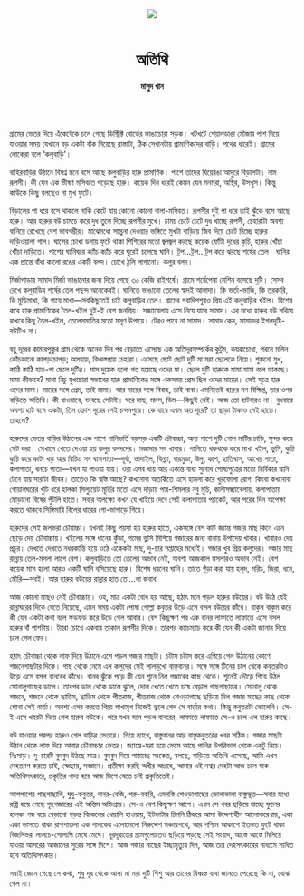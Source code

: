 <div align=center>
<img src=https://images.prothomalo.com/prothomalo-bangla%2F2021-04%2Fd51e6a29-b257-4baa-b1d2-5c39bab44c96%2Frupkotha.png?w=1200&ar=40%3A21&auto=format%2Ccompress&ogImage=true&mode=crop&overlay=https%3A%2F%2Fimages.prothomalo.com%2Fprothomalo-bangla%2F2020-11%2F54141ce1-65f9-4c75-b13f-9fdce8bbd3dc%2Ffacebook_post_banner__1_.jpg&overlay_position=bottom&overlay_width_pct=1 />
<br><br>
<h1>অতিথি</h1> 
<h4>মাসুদ খান</h4>
<br><br>
</div>

গ্রামের ভেতর দিয়ে এঁকেবেঁকে চলে গেছে ডিস্ট্রিক্ট বোর্ডের ভাঙাচোরা সড়ক। খটখটে শেয়ালডাঙা মৌজার পাশ দিয়ে যাওয়ার সময় যেখানে বড় একটা বাঁক নিয়েছে রাস্তাটা, ঠিক সেখানটায় প্রামাণিকদের বাড়ি। পথের ধারেই। গ্রামের লোকেরা বলে ‘কলুবাড়ি’।

বাহিরবাড়ির উঠানে বিষণ্ন মনে বসে আছে কলুবাড়ির হারু প্রামাণিক। পাশে তাদের ঘিয়েরঙা আদুরে বিড়ালটা। নাম রূপসী। কী যেন এক ভীষণ মসিবতে পড়েছে হারু। কয়েক দিন ধরেই কেমন যেন মনমরা, অস্থির, উসখুস। কিন্তু কাউকে কিছু বলছেও না মুখ ফুটে।

বিড়ালের পা ধরে বসে থাকলে নাকি কেটে যায় কোনো কোনো বালা-মসিবত। রূপসীর দুই পা ধরে তাই ঝুঁকে বসে আছে হারু। আর হারুর বউ চামচে করে দুধ তুলে দিচ্ছে রূপসীর মুখে। চামচ চেটে চেটে দুধ খাচ্ছে রূপসী, চেহারাটা অবশ্য বানিয়ে রেখেছে বেশ ভাবগম্ভীর। মাঝেমধ্যে সান্ত্বনা দেওয়ার ভঙ্গিতে মুখটা বাড়িয়ে জিব দিয়ে চেটে দিচ্ছে হারুর দাড়িওয়ালা গাল। ঘাসের চোখা ডগায় ফুটে থাকা শিশিরের মতো জ্বলজ্বল করছে কয়েক ফোঁটা দুধের কুচি, হারুর খোঁচা খোঁচা দাড়িতে। পাশের ঘানিঘরে ক্যাঁচ ক্যাঁচ করে ঘুরেই চলেছে ঘানি। টুপ...টুপ...টুপ করে ঝরছে শর্ষের তেল। ঘানির এক প্রান্তে বাঁধা কালো রঙের একটি বলদ। চোখে ঠুলি লাগানো। কলুর বলদ।

মির্জাপাড়ার সামাদ মির্জা ভাঙানোর জন্য দিয়ে গেছে ৩০ কেজি রাইশর্ষে। গ্রামে শর্ষেপেষা মেশিন বসেছে দুটি। সেসব রেখে কলুবাড়ির শর্ষের তেল পছন্দ অনেকেরই। ঘানিতে ভাঙানো তেলের স্বাদই আলাদা। কি ভর্তা-ভাজি, কি তরকারি, কি মুড়িমাখা, কি গায়ে মাখা—সবকিছুতেই চাই কলুবাড়ির তেল। গ্রামের গবাদিপশুরও প্রিয় এই কলুবাড়ির খইল। বিশেষ করে হারু প্রামাণিকের তৈল-খইল দুই-ই বেশ জনপ্রিয়। সন্ধ্যাবেলায় এসে নিয়ে যাবে সামাদ। এর মধ্যে হারুর বউ সরিয়ে রাখবে কিছু তৈল-খইল, তেলেসমাতির মতো মসৃণ উপায়ে। টেরও পাবে না সামাদ। সামাদ কেন, সামাদের ইগলদৃষ্টি-বউটিও না।

বহু দূরের কামারপুকুর গ্রাম থেকে অনেক দিন পর বেড়াতে এসেছে এক অতিদূরসম্পর্কের কুটুম, কয়রাচোখা, পরনে মলিন কোঁচকানো কাপড়চোপড়; অসহায়, বিধ্বস্তপ্রায় চেহারা। এসেছে ছোট ছোট দুটি মা মরা ছেলেকে নিয়ে। শুকনো মুখ, কাঠি কাঠি হাত-পা ছেলে দুটির। মাস দুয়েক হলো গত হয়েছে ওদের মা। ছেলে দুটি হারুকে মামা মামা বলে ডাকছে। মামা কীভাবে? মাথা নিচু মুখচোরা স্বভাবের হারু প্রামাণিকের সঙ্গে একসময় প্রেম ছিল ওদের মায়ের। সেই সূত্রে হারু ওদের মামা। মায়ের সঙ্গে প্রেম, তাই মামা। আর মায়ের সঙ্গে বিবাহ, তাই বাবা।এমনিতেই হারুর মন বিক্ষিপ্ত, তার ওপর বাড়িতে অতিথি। কী খাওয়াবে, ভাবছে সেটাই। ঘরে মাছ, মাংস, ডিম—কিছুই নেই। আজ তো হাটবারও না। বুধবারে অবশ্য হাট বসে একটা, তিন ক্রোশ দূরের সেই চন্দনপুরে। কে যাবে এখন অত দূরে? তা ছাড়া টাকাও নেই হাতে। তাহলে?

হারুদের ভেতর বাড়ির উঠানের এক পাশে পানিভর্তি বড়সড় একটি চৌবাচ্চা, অন্য পাশে দুটি গোল মাটির চাড়ি, সুন্দর করে সেট করা। সেখানে খেতে দেওয়া হয় কলুর বলদদের। মজাদার সব খাবার। পানিতে থকথকে করে মাখা খইল, ভুসি, কুচি কুচি করে কাটা খড় আর বিচিত্র সব ঘাসপাতা—দূর্বা, ভাদাইল, বিন্ন্যা, বারমুডা, উলু, কাশ, হাতিঘাস, আখের পাতা, কলাপাতা, ধনচে পাতা—যখন যা পাওয়া যায়। ওরা এসব খায় আর একান্ত বাধ্য সুবোধ পোষ্যপুত্রের মতো নির্বিকার ঘানি টেনে যায় সারাটা জীবন। তাতেও কি স্বস্তি আছে? কখনোবা অতর্কিতে এসে হামলা করে খুরফোলা রোগ! কিংবা কখনোবা গোয়ালঘরের খুঁটি ধরে হালকা সিল্যুয়েট মূর্তির মতো এসে দাঁড়ায় পার-শিমলার নবু মুচি, কালীসন্ধ্যাবেলায়, কলাপাতায় মোড়ানো বিষের পুঁটলি হাতে। সবার অলক্ষ্যে কখন যে খাইয়ে দেবে সেই কলাপাতার প্যাকেট, আর পরের দিন অপেক্ষা করতে থাকবে সিঙ্গিমারি বিলের ধারের গো-ভাগাড়ে গিয়ে।

হারুদের সেই জলভরা চৌবাচ্চা। যখনই কিছু পয়সা হয় হারুর হাতে, একসঙ্গে বেশ কটি জ্যান্ত গজার মাছ কিনে এনে ছেড়ে দেয় চৌবাচ্চায়। খইলের সঙ্গে ধানের কুঁড়া, গমের ভুসি মিশিয়ে গজারের জন্য বানায় উপাদেয় খাবার। খাবারও দেয় প্রচুর। দেখতে দেখতে নধরকান্তি হয়ে ওঠে একেকটা মাছ, দু-চার সপ্তাহের মধ্যেই। গজার খুব প্রিয় কলুদের। গজার মাছ রান্নায় তেল-মসলা লাগে বেশ। কলুবাড়িতে তো তেলের অভাব নেই, অবশ্য আজকাল মসলারও অভাব নেই। বেশ কয়েক মাস হলো আরও একটি ঘানি বসিয়েছে হারু। বিশেষ ধরনের ঘানি। তাতে গুঁড়া করা যায় হলুদ, মরিচ, জিরা, ধনে, মৌরি—সবই। আর হারুর বউয়ের রান্নার হাত তো...লা জবাব!

আজ কোনো মাছও নেই চৌবাচ্চায়। ওহ, মাত্র একটা বোধ হয় আছে, হঠাৎ মনে পড়ল হারুর বউয়ের। বউ উঠে যেই রান্নাঘরের দিকে যেতে নিয়েছে, এমন সময় একটা পোষা গোল্লা কবুতর উড়ে এসে বসল বউয়ের কাঁধে। বাকুম বাকুম করে কী যেন একটা কথা বলে ফড়ফড় করে উড়ে গেল আবার। বেশ কিছুক্ষণ পর এক বানর লাফাতে লাফাতে এসে বসল হারুর বাঁ পাশটায়। ট্যারা চোখে একবার তাকাল রূপসীর দিকে। তারপর ক্যাচম্যাচ করে কী যেন কী একটা জানান দিয়ে চলে গেল ফের।

হঠাৎ চৌবাচ্চা থেকে লাফ দিয়ে উঠানে এসে পড়ল গজার মাছটা। চটাস চটাস করে এগিয়ে গেল উঠানের কোণে শজনেগাছটার দিকে। গাছ থেকে নেমে এল কলুদের সেই লালমুখো বাস্তুবানর। সঙ্গে সঙ্গে টিনের চাল থেকে কবুতরটাও উড়ে এসে বসল বানরের কাঁধে। বানর ঝুঁকে পড়ে কী যেন শুনে নিল গজারের কাছ থেকে। শুনেই দৌড়ে গিয়ে উঠল সোনালুগাছের ডালে। তারপর ডাল থেকে ডালে ঝুলে, দোল খেতে খেতে চষে বেড়াল গাছগাছান্তর। সোনালু থেকে শজনে, শজনে থেকে ছাতিম, ছাতিম থেকে পীতরাজ, পীতরাজ থেকে শেওড়াগাছে ছড়িয়ে দিল গজার মাছের কাছ থেকে শোনা সেই বার্তা। অবশ্য এসব করতে গিয়ে শাখামৃগ নিজেই ভুলে গেল সে বার্তার কথা। কিন্তু কবুতরটা ভোলেনি। সে-ই এসে খবরটা দিয়ে গেল হারুর বউকে। পরে যখন মনে পড়ল বানরের, লাফাতে লাফাতে সে-ও চলে এল হারুর কাছে।

বউ যাওয়ার পরপর হারুও গেল বাড়ির ভেতরে। গিয়ে দ্যাখে, বাস্তুবানর আর বাস্তুকবুতরের খবর সঠিক। গজার মাছটা উঠান থেকে লাফ দিয়ে আবার চৌবাচ্চার ভেতর। জ্যান্তে-মরা হয়ে ভেসে আছে পানির উপরিভাগ থেকে একটু নিচে। নিঃসাড়। দু-চারটি বুদবুদ উঠছে মাত্র। বুদবুদ দিয়ে পাঠাচ্ছে সংকেত, বলছে, বাড়িতে অতিথি এসেছে, আমি এখন দেহত্যাগ করতে চাই, স্বেচ্ছায়, সজ্ঞানে। প্রতীক্ষা করছি অধীর আগ্রহে, আমার এই নশ্বর দেহটা আজ চলে যাক অতিথিসৎকারে, প্রকৃতির খাদ্য হয়ে আজ মিশে যেতে চাই প্রকৃতিতেই।

আশপাশের গাছগাছালি, ঘুঘু-কবুতর, বানর-বেজি, গরু-বকরি, এমনকি শেওড়াগাছের ভোলাভালা বাস্তুভূত—সবার মধ্যে রাষ্ট্র হয়ে গেছে গৃহগজারের এই অন্তিম অভিপ্রায়। সে-ও বেশ কিছুক্ষণ আগে। এখন সে খবর ছড়িয়ে যাচ্ছে ফুলের হালকা গন্ধ বয়ে বেড়ানো পড়ন্ত বিকেলের খেয়ালি হাওয়ায়, ইটভাটার চিমনি ঠিকরে আসা উদ্দেশ্যহীন আলোকরেখায়, একা একা ভাসতে থাকা রাশপাতলা এক পালকের এলোমেলো নিরুদ্দেশ সঞ্চারপথে, আর পশ্চিম আকাশে ইতস্তত ফুটে থাকা বিজলিভরা লালচে-গোলাপি মেঘে মেঘে। দূরদূরান্তের গ্রামগুলোতেও ছড়িয়ে পড়ছে সেই সংবাদ, আস্তে আস্তে মিলিয়ে যাওয়া আসরের আজানের সুরের সঙ্গে মিশে। আজ গজার মাছের ইচ্ছামৃত্যুর দিন, আজ তার দেহসৎকারের মাধ্যমে সাধিত হবে অতিথিসৎকার।

সবাই জেনে গেছে সে কথা, শুধু দূর থেকে আসা মা মরা দুটি শিশু আর তাদের বিধ্বস্ত বাবা জানতে পেরেছে কি না, বোঝা গেল না।
